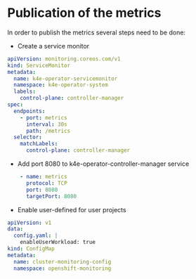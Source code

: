 # Publication of the metrics

In order to publish the metrics several steps need to be done:
- Create a service monitor
```yaml
apiVersion: monitoring.coreos.com/v1
kind: ServiceMonitor
metadata:
  name: k4e-operator-servicemonitor
  namespace: k4e-operator-system
  labels:
    control-plane: controller-manager
spec:
  endpoints:
    - port: metrics
      interval: 30s
      path: /metrics
  selector:
    matchLabels:
      control-plane: controller-manager
```
- Add port 8080 to k4e-operator-controller-manager service
```yaml
    - name: metrics
      protocol: TCP
      port: 8080
      targetPort: 8080
```
- Enable user-defined for user projects
```yaml
apiVersion: v1
data:
  config.yaml: |
    enableUserWorkload: true
kind: ConfigMap
metadata:
  name: cluster-monitoring-config
  namespace: openshift-monitoring
``` 
